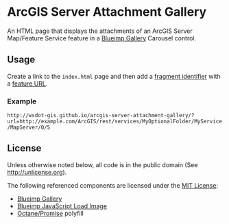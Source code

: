 ﻿ArcGIS Server Attachment Gallery
================================

An HTML page that displays the attachments of an ArcGIS Server Map/Feature Service feature in a [Blueimp Gallery] Carousel control.

## Usage ##

Create a link to the `index.html` page and then add a [fragment identifier] with a [feature URL].

### Example ###
`http://wsdot-gis.github.io/arcgis-server-attachment-gallery/?url=http://example.com/ArcGIS/rest/services/MyOptionalFolder/MyService/MapServer/0/5`

## License ##

Unless otherwise noted below, all code is in the public domain (See http://unlicense.org).

The following referenced components are licensed under the [MIT License](http://mit-license.org/):

* [Blueimp Gallery]
* [Blueimp JavaScript Load Image]
* [Octane/Promise](https://github.com/Octane/Promise) polyfill

[Blueimp Gallery]:http://blueimp.github.io/Gallery/
[Blueimp JavaScript Load Image]:https://blueimp.github.io/JavaScript-Load-Image/
[fragment identifier]:http://en.wikipedia.org/wiki/Fragment_identifier
[feature URL]:http://resources.arcgis.com/en/help/arcgis-rest-api/index.html#/Feature_Map_Service_Layer/02r3000000r9000000/